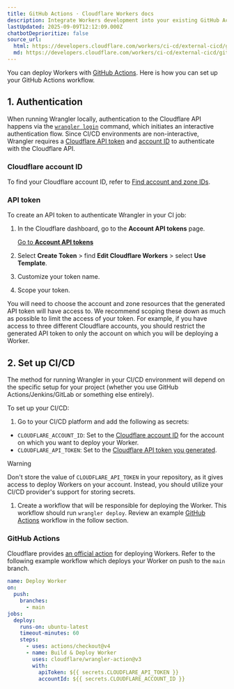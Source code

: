 ```yaml
---
title: GitHub Actions · Cloudflare Workers docs
description: Integrate Workers development into your existing GitHub Actions workflows.
lastUpdated: 2025-09-09T12:12:09.000Z
chatbotDeprioritize: false
source_url:
  html: https://developers.cloudflare.com/workers/ci-cd/external-cicd/github-actions/
  md: https://developers.cloudflare.com/workers/ci-cd/external-cicd/github-actions/index.md
---
```


You can deploy Workers with [GitHub Actions](https://github.com/marketplace/actions/deploy-to-cloudflare-workers-with-wrangler). Here is how you can set up your GitHub Actions workflow.

## 1. Authentication

When running Wrangler locally, authentication to the Cloudflare API happens via the [`wrangler login`](https://developers.cloudflare.com/workers/wrangler/commands/#login) command, which initiates an interactive authentication flow. Since CI/CD environments are non-interactive, Wrangler requires a [Cloudflare API token](https://developers.cloudflare.com/fundamentals/api/get-started/create-token/) and [account ID](https://developers.cloudflare.com/fundamentals/account/find-account-and-zone-ids/) to authenticate with the Cloudflare API.

### Cloudflare account ID

To find your Cloudflare account ID, refer to [Find account and zone IDs](https://developers.cloudflare.com/fundamentals/account/find-account-and-zone-ids/).

### API token

To create an API token to authenticate Wrangler in your CI job:

1. In the Cloudflare dashboard, go to the **Account API tokens** page.

   [Go to **Account API tokens**](https://dash.cloudflare.com/?to=/:account/api-tokens)

2. Select **Create Token** > find **Edit Cloudflare Workers** > select **Use Template**.

3. Customize your token name.

4. Scope your token.

You will need to choose the account and zone resources that the generated API token will have access to. We recommend scoping these down as much as possible to limit the access of your token. For example, if you have access to three different Cloudflare accounts, you should restrict the generated API token to only the account on which you will be deploying a Worker.

## 2. Set up CI/CD

The method for running Wrangler in your CI/CD environment will depend on the specific setup for your project (whether you use GitHub Actions/Jenkins/GitLab or something else entirely).

To set up your CI/CD:

1. Go to your CI/CD platform and add the following as secrets:

* `CLOUDFLARE_ACCOUNT_ID`: Set to the [Cloudflare account ID](#cloudflare-account-id) for the account on which you want to deploy your Worker.
* `CLOUDFLARE_API_TOKEN`: Set to the [Cloudflare API token you generated](#api-token).

Warning

Don't store the value of `CLOUDFLARE_API_TOKEN` in your repository, as it gives access to deploy Workers on your account. Instead, you should utilize your CI/CD provider's support for storing secrets.

1. Create a workflow that will be responsible for deploying the Worker. This workflow should run `wrangler deploy`. Review an example [GitHub Actions](https://docs.github.com/en/actions/using-workflows/about-workflows) workflow in the follow section.

### GitHub Actions

Cloudflare provides [an official action](https://github.com/cloudflare/wrangler-action) for deploying Workers. Refer to the following example workflow which deploys your Worker on push to the `main` branch.

```yaml
name: Deploy Worker
on:
  push:
    branches:
      - main
jobs:
  deploy:
    runs-on: ubuntu-latest
    timeout-minutes: 60
    steps:
      - uses: actions/checkout@v4
      - name: Build & Deploy Worker
        uses: cloudflare/wrangler-action@v3
        with:
          apiToken: ${{ secrets.CLOUDFLARE_API_TOKEN }}
          accountId: ${{ secrets.CLOUDFLARE_ACCOUNT_ID }}
```
